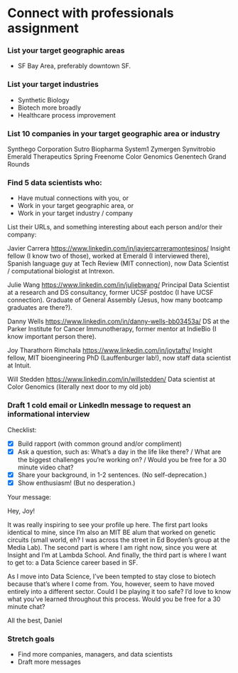 # Connect with professionals assignment


### List your target geographic areas

- SF Bay Area, preferably downtown SF.


### List your target industries

- Synthetic Biology
- Biotech more broadly
- Healthcare process improvement



### List 10 companies in your target geographic area or industry

Synthego Corporation
Sutro Biopharma
System1
Zymergen
Synvitrobio
Emerald Therapeutics
Spring
Freenome
Color Genomics
Genentech
Grand Rounds


### Find 5 data scientists who:
- Have mutual connections with you, or
- Work in your target geographic area, or
- Work in your target industry / company

List their URLs, and something interesting about each person and/or their company:

Javier Carrera
https://www.linkedin.com/in/javiercarreramontesinos/
Insight fellow (I know two of those), worked at Emerald (I interviewed there), Spanish language guy at Tech Review (MIT connection), now Data Scientist / computational biologist at Intrexon.

Julie Wang
https://www.linkedin.com/in/juliebwang/
Principal Data Scientist at a research and DS consultancy, former UCSF postdoc (I have UCSF connection). Graduate of General Assembly (Jesus, how many bootcamp graduates are there?).

Danny Wells
https://www.linkedin.com/in/danny-wells-bb03453a/
DS at the Parker Institute for Cancer Immunotherapy, former mentor at IndieBio (I know important person there).

Joy Tharathorn Rimchala
https://www.linkedin.com/in/joytafty/
Insight fellow, MIT bioengineering PhD (Lauffenburger lab!), now staff data scientist at Intuit.

Will Stedden
https://www.linkedin.com/in/willstedden/
Data scientist at Color Genomics (literally next door to my old job) 



### Draft 1 cold email or LinkedIn message to request an informational interview

Checklist:

- [x] Build rapport (with common ground and/or compliment)
- [x] Ask a question, such as: What’s a day in the life like there? / What are the biggest challenges you’re working on? / Would you be free for a 30 minute video chat?
- [x] Share your background, in 1-2 sentences. (No self-deprecation.)
- [x] Show enthusiasm! (But no desperation.)

Your message:

Hey, Joy!

It was really inspiring to see your profile up here.  The first part looks identical to mine, since I’m also an MIT BE alum that worked on genetic circuits (small world, eh? I was across the street in Ed Boyden’s group at the Media Lab). The second part is where I am right now, since you were at Insight and I’m at Lambda School. And finally, the third part is where I want to get to: a Data Science career based in SF. 

As I move into Data Science, I’ve been tempted to stay close to biotech because that’s where I come from.  You, however, seem to have moved entirely into a different sector.  Could I be playing it too safe?  I’d love to know what you’ve learned throughout this process.  Would you be free for a 30 minute chat?

All the best, 
Daniel




### Stretch goals

- Find more companies, managers, and data scientists
- Draft more messages
